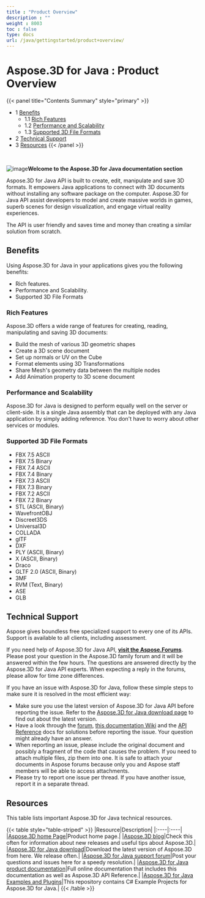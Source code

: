 ```yaml
---
title : "Product Overview" 
description : "" 
weight : 8003 
toc : false
type: docs
url: /java/gettingstarted/product+overview/
---
```


# Aspose.3D for Java : Product Overview


{{< panel title="Contents Summary" style="primary" >}}
*   1 [Benefits](#benefits)
    *   1.1 [Rich Features](#rich-features)
    *   1.2 [Performance and Scalability](#performance-and-scalability)
    *   1.3 [Supported 3D File Formats](#supported-3d-file-formats)
*   2 [Technical Support](#technical-support)
*   3 [Resources](#resources)
{{< /panel >}}
 

 

  
![image](https://docs2.aspose.com/3d/java/attachments/thumbnails/64456312/66519066)**Welcome to the Aspose.3D for Java documentation section**

Aspose.3D for Java API is built to create, edit, manipulate and save 3D formats. It empowers Java applications to connect with 3D documents without installing any software package on the computer. Aspose.3D for Java API assist developers to model and create massive worlds in games, superb scenes for design visualization, and engage virtual reality experiences.

The API is user friendly and saves time and money than creating a similar solution from scratch.

## Benefits

Using Aspose.3D for Java in your applications gives you the following benefits:

*   Rich features.
*   Performance and Scalability.
*   Supported 3D File Formats

### Rich Features

Aspose.3D offers a wide range of features for creating, reading, manipulating and saving 3D documents:

*   Build the mesh of various 3D geometric shapes
*   Create a 3D scene document
*   Set up normals or UV on the Cube
*   Format elements using 3D Transformations
*   Share Mesh's geometry data between the multiple nodes
*   Add Animation property to 3D scene document

### Performance and Scalability

Aspose.3D for Java is designed to perform equally well on the server or client-side. It is a single Java assembly that can be deployed with any Java application by simply adding reference. You don't have to worry about other services or modules.

### Supported 3D File Formats

*   FBX 7.5 ASCII
*   FBX 7.5 Binary
*   FBX 7.4 ASCII
*   FBX 7.4 Binary
*   FBX 7.3 ASCII
*   FBX 7.3 Binary
*   FBX 7.2 ASCII
*   FBX 7.2 Binary
*   STL (ASCII, Binary)
*   WavefrontOBJ
*   Discreet3DS
*   Universal3D
*   COLLADA
*   glTF
*   DXF
*   PLY (ASCII, Binary)
*   X (ASCII, Binary)
*   Draco
*   GLTF 2.0 (ASCII, Binary)
*   3MF
*   RVM (Text, Binary)
*   ASE
*   GLB

## Technical Support

Aspose gives boundless free specialized support to every one of its APIs. Support is available to all clients, including assessment.

If you need help of Aspose.3D for Java API, **[visit the Aspose.Forums](https://forum.aspose.com/)**. Please post your question in the Aspose.3D family forum and it will be answered within the few hours. The questions are answered directly by the Aspose.3D for Java API experts. When expecting a reply in the forums, please allow for time zone differences.

If you have an issue with Aspose.3D for Java, follow these simple steps to make sure it is resolved in the most efficient way:

*   Make sure you use the latest version of Aspose.3D for Java API before reporting the issue. Refer to the [Aspose.3D for Java download page](https://repository.aspose.com/repo/com/aspose/aspose-3d/) to find out about the latest version.
*   Have a look through the [forum](https://forum.aspose.com/c/3d), [this documentation Wiki](https://docs2.aspose.com/3d/java/) and the [API Reference](https://apireference.aspose.com/java/3d) docs for solutions before reporting the issue. Your question might already have an answer.
*   When reporting an issue, please include the original document and possibly a fragment of the code that causes the problem. If you need to attach multiple files, zip them into one. It is safe to attach your documents in Aspose forums because only you and Aspose staff members will be able to access attachments.
*   Please try to report one issue per thread. If you have another issue, report it in a separate thread.

## Resources

This table lists important Aspose.3D for Java technical resources.

{{< table style="table-striped" >}}
|Resource|Description|
|:----|:----|
|[Aspose.3D home Page](https://products.aspose.com/3d/java)|Product home page.|
|[Aspose.3D blog](https://blog.aspose.com/category/aspose-products/aspose-3d-product-family/)|Check this often for information about new releases and useful tips about Aspose.3D.|
|[Aspose.3D for Java download](https://repository.aspose.com/repo/com/aspose/aspose-3d/)|Download the latest version of Aspose.3D from here. We release often.|
|[Aspose.3D for Java support forum](https://forum.aspose.com/c/3d)|Post your questions and issues here for a speedy resolution.|
|[Aspose.3D for Java product documentation](https://docs2.aspose.com/3d/java/)|Full online documentation that includes this documentation as well as Aspose.3D API Reference.|
|[Aspose.3D for Java Examples and Plugins](https://github.com/aspose-3d/Aspose.3D-for-Java)|This repository contains C# Example Projects for Aspose.3D for Java.|
{{< /table >}}

